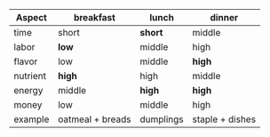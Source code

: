 | Aspect | breakfast | lunch | dinner |
| --- | --- | --- | --- |
| time | short | **short** | middle |
| labor | **low** | middle | high |
| flavor | low | middle | **high** |
| nutrient | **high** | high | middle |
| energy | middle | **high** | **high** |
| money | low | middle | high |
| example | oatmeal + breads | dumplings | staple + dishes  |